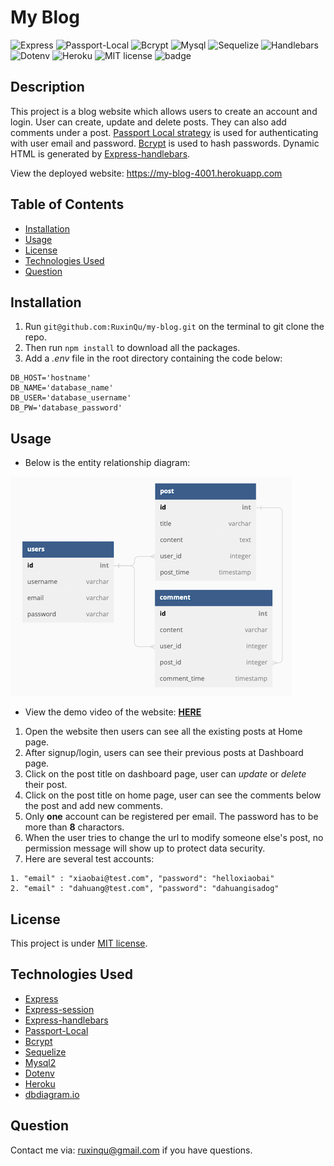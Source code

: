 # My Blog

![Express](https://img.shields.io/badge/-Express-blue.svg)
![Passport-Local](https://img.shields.io/badge/Passport-Local-green.svg)
![Bcrypt](https://img.shields.io/badge/-Bcrypt-darkblue.svg)
![Mysql](https://img.shields.io/badge/-MySQL-darkgreen.svg)
![Sequelize](https://img.shields.io/badge/-Sequelize-blue.svg) 
![Handlebars](https://img.shields.io/badge/-Handlebars-ff69b4.svg)
![Dotenv](https://img.shields.io/badge/-Dotenv-lightblue.svg)
![Heroku](https://img.shields.io/badge/-Heroku-purple.svg)
![MIT license](https://img.shields.io/badge/License-MIT-green.svg)
![badge](https://img.shields.io/github/languages/top/ruxinqu/my-blog)

## Description

This project is a blog website which allows users to create an account and login. User can create, update and delete posts. They can also add comments under a post. [Passport Local strategy](https://www.passportjs.org/packages/passport-local/) is used for authenticating with user email and password. [Bcrypt](https://www.npmjs.com/package/bcrypt) is used to hash passwords. Dynamic HTML is generated by [Express-handlebars](https://www.npmjs.com/package/express-handlebars).

View the deployed website: https://my-blog-4001.herokuapp.com

## Table of Contents
- [Installation](#installation)
- [Usage](#usage)
- [License](#license)
- [Technologies Used](#technologies-used)
- [Question](#question)

## Installation

1. Run `git@github.com:RuxinQu/my-blog.git` on the terminal to git clone the repo.
2. Then run `npm install` to download all the packages.
3. Add a *.env* file in the root directory containing the code below:
```
DB_HOST='hostname'
DB_NAME='database_name'
DB_USER='database_username'
DB_PW='database_password'
```

## Usage
* Below is the entity relationship diagram:

![entity relationship diagram](./assets/entity-relationship-diagram.png)
* View the demo video of the website: [**HERE**](https://drive.google.com/file/d/1SW0fx8QfAWdwdcp7pRpZk3NpOZ8aMSVg/view)
1. Open the website then users can see all the existing posts at Home page.
2. After signup/login, users can see their previous posts at Dashboard page.
3. Click on the post title on dashboard page, user can *update* or *delete* their post.
4. Click on the post title on home page, user can see the comments below the post and add new comments.
5. Only **one** account can be registered per email. The password has to be more than **8** charactors.
6. When the user tries to change the url to modify someone else's post, no permission message will show up to protect data security.
7. Here are several test accounts: 
```
1. "email" : "xiaobai@test.com", "password": "helloxiaobai"
2. "email" : "dahuang@test.com", "password": "dahuangisadog"
```

## License

This project is under [MIT license](https://opensource.org/lsicenses/MIT).

## Technologies Used

- [Express](https://expressjs.com)
- [Express-session](https://www.npmjs.com/package/express-session)
- [Express-handlebars](https://www.npmjs.com/package/express-handlebars)
- [Passport-Local](https://www.passportjs.org/packages/passport-local/)
- [Bcrypt](https://www.npmjs.com/package/bcrypt)
- [Sequelize](https://sequelize.org/docs/v6/)
- [Mysql2](https://www.npmjs.com/package/mysql2)
- [Dotenv](https://www.npmjs.com/package/dotenv)
- [Heroku](https://www.heroku.com)
- [dbdiagram.io](https://dbdiagram.io/home)

## Question

 Contact me via: ruxinqu@gmail.com if you have questions.
